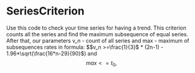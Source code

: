 # SeriesCriterion
Use this code to check your time series for having a trend. This criterion counts all the series and find the maximum subsequence of equal series. After that, our parameters v_n - count of all series and max - maximum of subsequences rates in formula:
$$v_n >=\frac{1}{3}$ * (2n-1) - 1.96*\sqrt(\frac{16*n-29}{90}$)
and
$$max <= t_0, $$

